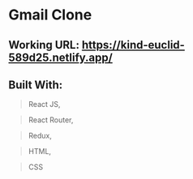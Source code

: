 # Gmail Clone

## Working URL: https://kind-euclid-589d25.netlify.app/

## Built With:

> React JS,

> React Router,

> Redux,

> HTML,

> CSS
